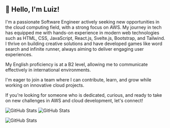 

## 👋 Hello, I'm Luiz!

I'm a passionate Software Engineer actively seeking new opportunities in the cloud computing field, with a strong focus on AWS. My journey in tech has equipped me with hands-on experience in modern web technologies such as HTML, CSS, JavaScript, React.js, Svelte.js, Bootstrap, and Tailwind. I thrive on building creative solutions and have developed games like word search and infinite runner, always aiming to deliver engaging user experiences.


My English proficiency is at a B2 level, allowing me to communicate effectively in international environments.

I'm eager to join a team where I can contribute, learn, and grow while working on innovative cloud projects.

If you're looking for someone who is dedicated, curious, and ready to take on new challenges in AWS and cloud development, let's connect!

![GitHub Stats](https://github-readme-stats.vercel.app/api?username=luizeduardoraposo&theme=dark&show_icons=true&hide_border=false&count_private=true)
![GitHub Stats](https://github-readme-stats.vercel.app/api/top-langs/?username=luizeduardoraposo&theme=dark&show_icons=true&hide_border=false&layout=compact)

![GitHub Stats](https://streak-stats.demolab.com?user=luizeduardoraposo&theme=dark&hide_border=false)